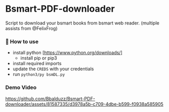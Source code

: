 # Bsmart-PDF-downloader
Script to download your bsmart books from bsmart web reader. (multiple assists from @FelixFrog)

### 📝 How to use
- install python [https://www.python.org/downloads/]
   - install pip or pip3
- install required imports
- update the `CREDS` with your credentials
- run `python3/py bsmDL.py`


### Demo Video

https://github.com/Bbalduzz/Bsmart-PDF-downloader/assets/81587335/d3978a5b-c709-4dbe-b599-f0938a585905

